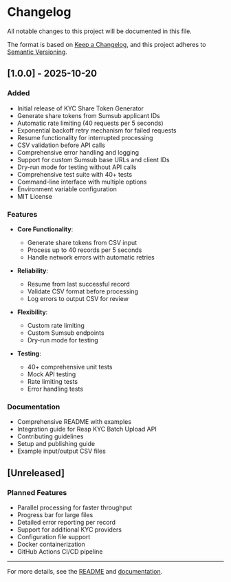 # Changelog

All notable changes to this project will be documented in this file.

The format is based on [Keep a Changelog](https://keepachangelog.com/en/1.0.0/),
and this project adheres to [Semantic Versioning](https://semver.org/spec/v2.0.0.html).

## [1.0.0] - 2025-10-20

### Added
- Initial release of KYC Share Token Generator
- Generate share tokens from Sumsub applicant IDs
- Automatic rate limiting (40 requests per 5 seconds)
- Exponential backoff retry mechanism for failed requests
- Resume functionality for interrupted processing
- CSV validation before API calls
- Comprehensive error handling and logging
- Support for custom Sumsub base URLs and client IDs
- Dry-run mode for testing without API calls
- Comprehensive test suite with 40+ tests
- Command-line interface with multiple options
- Environment variable configuration
- MIT License

### Features
- **Core Functionality**:
  - Generate share tokens from CSV input
  - Process up to 40 records per 5 seconds
  - Handle network errors with automatic retries

- **Reliability**:
  - Resume from last successful record
  - Validate CSV format before processing
  - Log errors to output CSV for review

- **Flexibility**:
  - Custom rate limiting
  - Custom Sumsub endpoints
  - Dry-run mode for testing

- **Testing**:
  - 40+ comprehensive unit tests
  - Mock API testing
  - Rate limiting tests
  - Error handling tests

### Documentation
- Comprehensive README with examples
- Integration guide for Reap KYC Batch Upload API
- Contributing guidelines
- Setup and publishing guide
- Example input/output CSV files

## [Unreleased]

### Planned Features
- Parallel processing for faster throughput
- Progress bar for large files
- Detailed error reporting per record
- Support for additional KYC providers
- Configuration file support
- Docker containerization
- GitHub Actions CI/CD pipeline

---

For more details, see the [README](README.md) and [documentation](docs/).
